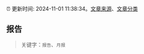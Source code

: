 :alarm_clock: 更新时间: 2024-11-01 11:38:34。[文章来源](/README.md)、[文章分类](/TAGS.md)

## 报告


> 关键字：`报告`、`月报`



